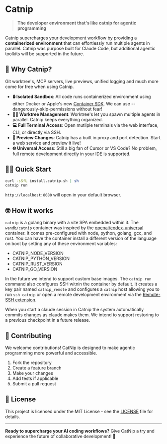 # Catnip

> **The developer environment that's like catnip for agentic programming**

Catnip supercharges your development workflow by providing a **containerized environment** that can effortlessly run multiple agents in parallel.  Catnip was purpose built for Claude Code, but additional agentic toolkits will be supported in the future.

## 🚀 Why Catnip?

Git worktree's, MCP servers, live previews, unified logging and much more come for free when using Catnip.

- **🔒 Isolated Sandbox**: All code runs containerized environment using either Docker or Apple's new [Container SDK](https://github.com/apple/container).  We can use --dangerously-skip-permissions without fear!
- **🧑‍💻 Worktree Management**: Worktree's let you spawn multiple agents in parallel.  Catnip keeps everything organized.
- **💻 Full Terminal Access**: Open mutliple terminals via the web interface, CLI, or directly via SSH.
- **👀 Preview Changes**: Catnip has a built in proxy and port detection.  Start a web service and preview it live!
- **🌐 Universal Access**: Still a big fan of Cursor or VS Code?  No problem, full remote development directly in your IDE is supported.

## 🏃‍♂️ Quick Start

```bash
curl -sSfL install.catnip.sh | sh
catnip run
```

`http://localhost:8080` will open in your default browser.

## 🤓 How it works

`catnip` is a golang binary with a vite SPA embedded within it.  The `wandb/catnip` container was inspired by the [openai/codex-universal](https://github.com/openai/codex-universal) container.  It comes pre-configured with node, python, golang, gcc, and rust.  You can have the container install a different version of the language on boot by setting any of these environment variables:

- CATNIP_NODE_VERSION
- CATNIP_PYTHON_VERSION
- CATNIP_RUST_VERSION
- CATNIP_GO_VERSION

In the future we intend to support custom base images.  The `catnip run` command also configures SSH witnin the container by default.  It creates a key pair named `catnip_remote` and configures a `catnip` host allowing you to run `ssh catnip` or open a remote development environment via the [Remote-SSH extension](https://marketplace.cursorapi.com/items/?itemName=anysphere.remote-ssh).

When you start a claude session in Catnip the system automatically commits changes as claude makes them.  We intend to support restoring to a previous checkpoint in a future release.

## 🤝 Contributing

We welcome contributions! CatNip is designed to make agentic programming more powerful and accessible.

1. Fork the repository
2. Create a feature branch
3. Make your changes
4. Add tests if applicable
5. Submit a pull request

## 📄 License

This project is licensed under the MIT License - see the [LICENSE](LICENSE) file for details.

---

**Ready to supercharge your AI coding workflows?** Give CatNip a try and experience the future of collaborative development! 🚀